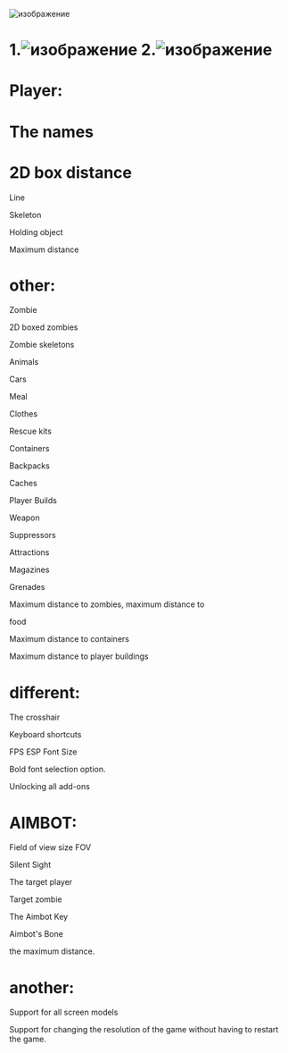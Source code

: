 ![изображение](https://github.com/MuhamedYEhia/dayz-hck/assets/154637970/7ac85646-c7f5-4456-9a8c-1e356e9efbb2)

# 1.![изображение](https://github.com/MuhamedYEhia/dayz-hck/assets/154637970/6a6fee43-5d9f-4091-8a00-e2ef7b77023e) 2.![изображение](https://github.com/MuhamedYEhia/dayz-hck/assets/154637970/36bc2b26-a10b-4ea4-b728-7c52f2351a2f)

# Player:

 # The names
 
# 2D box distance
 
 Line
 
 Skeleton

 Holding object
 
 Maximum distance

# other:

 Zombie
 
 2D boxed zombies
 
 Zombie skeletons
 
 Animals
 
 Cars

 Meal

 Clothes
 
 Rescue kits
 
 Containers

 Backpacks
 
 Caches
 
 Player Builds
 
 Weapon
 
 Suppressors
 
 Attractions
 
 Magazines
 
 Grenades
 
 Maximum distance to zombies, maximum distance to

 food
 
 Maximum distance to containers
 
 Maximum distance to player buildings

# different:

 The crosshair
 
 Keyboard shortcuts
 
FPS ESP Font Size
 
 Bold font selection option.

 Unlocking all add-ons

# AIMBOT:

 
Field of view size FOV

 Silent Sight
 
 The target player
 
 Target zombie
 
 The Aimbot Key
 
 Aimbot's Bone
 
 the maximum distance.

# another:

 Support for all screen models
 
 Support for changing the resolution of the game without having to restart the game.
